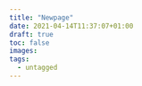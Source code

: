 ```yaml
---
title: "Newpage"
date: 2021-04-14T11:37:07+01:00
draft: true
toc: false
images:
tags:
  - untagged
---
```


